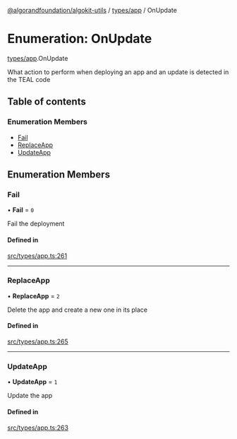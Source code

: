 [@algorandfoundation/algokit-utils](../README.md) / [types/app](../modules/types_app.md) / OnUpdate

# Enumeration: OnUpdate

[types/app](../modules/types_app.md).OnUpdate

What action to perform when deploying an app and an update is detected in the TEAL code

## Table of contents

### Enumeration Members

- [Fail](types_app.OnUpdate.md#fail)
- [ReplaceApp](types_app.OnUpdate.md#replaceapp)
- [UpdateApp](types_app.OnUpdate.md#updateapp)

## Enumeration Members

### Fail

• **Fail** = ``0``

Fail the deployment

#### Defined in

[src/types/app.ts:261](https://github.com/algorandfoundation/algokit-utils-ts/blob/main/src/types/app.ts#L261)

___

### ReplaceApp

• **ReplaceApp** = ``2``

Delete the app and create a new one in its place

#### Defined in

[src/types/app.ts:265](https://github.com/algorandfoundation/algokit-utils-ts/blob/main/src/types/app.ts#L265)

___

### UpdateApp

• **UpdateApp** = ``1``

Update the app

#### Defined in

[src/types/app.ts:263](https://github.com/algorandfoundation/algokit-utils-ts/blob/main/src/types/app.ts#L263)
